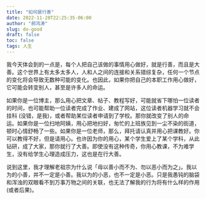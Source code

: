 ```yaml
---
title: "如何是行善"
date: 2022-11-28T22:25:35-06:00
author: "郝鸿涛"
slug: do-good
draft: false
toc: false
tags: 人生
---
```

我今天体会到的一点是，每个人把自己该做的事情用心做好，就是行善，而且是大善。这个世界上有太多太多人，人和人之间的连接和关系错综复杂，任何一个节点的变化将会导致无数种可能的变化。也因此，如果你把自己的本职工作用心做好，它可能会转变别人，甚至是许多人的命运。

如果你是一位博主，那么用心把文章、帖子、教程写好，可能就省下哪怕一位读者的时间，也可能帮助一位读者完成了作业、建成了网站，这位读者机器学习就不会挂科 (没错，是我)，或者帮助某位读者申请到了学校。那你就改变了别人的命运。如果你是一位扫地阿姨，用心把地扫好，匆忙的上班族见到一尘不染的街道，顿时心情舒畅了一些。如果你是一位老师，那么，拜托请认真并用心把课教好。你可以教得不好，但是请用心。也许因为你的用心，某个学生爱上了某个学科，从此钻研，成了大家，那你就行了大善。即使没有这种传奇，你用心教课，不为难学生，没有给学生心理造成压力，这也是在行大善。

说到这里，我才理解老祖宗为什么说「毋以善小而不为、勿以恶小而为之」。我以为的小善，并不一定是小善。我以为的小恶，也不一定是小恶。只是我愚钝的脑袋和浑浊的双眼看不到万事万物之间的关联，也无法了解我的行为将有什么样的作用 (或者后果)。